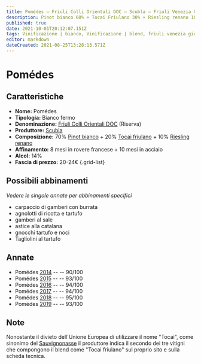 ```yaml
---
title: Pomédes – Friuli Colli Orientali DOC – Scubla – Friuli Venezia Giulia (IT) – 20-24€ – 4★-5★
description: Pinot bianco 60% + Tocai Friulano 30% + Riesling renano 10% | Carpaccio di gamberi con burrata – Agnolotti di ricotta e tartufo – Gamberi al sale – Astice alla catalana – Gnocchi tartufo e noci – Tagliolini al tartufo
published: true
date: 2021-10-01T20:12:07.151Z
tags: Vinificazione | bianco, Vinificazione | blend, friuli venezia giulia, Vitigni | Pinot bianco, tocai friuliano, riesling renano, carpaccio di gamberi con burrata, Alimento | pasta, Alimento-dettagli | agnolotti, Aromatizzazione | ricotta e tartufo, gamberi al sale, Alimento | astice, Cottura | alla catalana, gnocchi tartufo e noci, Valutazioni | 5 stelle, Vinificazione | fermo, Tagliolini al tartufo, Prezzi | 20-24€
editor: markdown
dateCreated: 2021-08-25T13:28:13.571Z
---
```


# Pomédes

## Caratteristiche
- **Nome:** Pomédes
- **Tipologia:** Bianco fermo
- **Denominazione:** [Friuli Colli Orientali DOC](/denominazioni/Italia/Friuli-Venezia-Giulia/DOC/Friuli-Colli-Orientali) (Riserva)
- **Produttore:** [Scubla](/produttori/Italia/Friuli-Venezia-Giulia/Scubla) 
- **Composizione:** 70% [Pinot bianco](/vitigni/Italia/bacca-bianca/pinot-bianco) + 20% [Tocai friulano](/vitigni/Italia/bacca-bianca/tocai-friulano) + 10% [Riesling renano](/vitigni/Germania/bacca-bianca/riesling-renano)
- **Affinamento:** 8 mesi in rovere francese + 10 mesi in acciaio
- **Alcol:** 14%
- **Fascia di prezzo:** 20-24€
{.grid-list}

## Possibili abbinamenti
*Vedere le singole annate per abbinamenti specifici*

- carpaccio di gamberi con burrata
- agnolotti di ricotta e tartufo 
- gamberi al sale 
- astice alla catalana 
- gnocchi tartufo e noci
- Tagliolini al tartufo

## Annate
- Pomédes [2014](/vini/Italia/Friuli-Venezia-Giulia/Scubla/Pomedes/2014) -- <span class="star-4"></span> -- 90/100
- Pomédes [2015](/vini/Italia/Friuli-Venezia-Giulia/Scubla/Pomedes/2015) -- <span class="star-5"></span> -- 93/100
- Pomédes [2016](/vini/Italia/Friuli-Venezia-Giulia/Scubla/Pomedes/2016) -- <span class="star-5"></span> -- 94/100
- Pomédes [2017](/vini/Italia/Friuli-Venezia-Giulia/Scubla/Pomedes/2017) -- <span class="star-5"></span> -- 94/100
- Pomédes [2018](/vini/Italia/Friuli-Venezia-Giulia/Scubla/Pomedes/2018) -- <span class="star-5"></span> -- 95/100
- Pomédes [2019](/vini/Italia/Friuli-Venezia-Giulia/Scubla/Pomedes/2019) -- <span class="star-5"></span> -- 93/100


## Note
Nonostante il divieto dell'Unione Europea di utilizzare il nome "Tocai", come sinonimo del [Sauvignonasse](/vitigni/Francia/bacca-bianca/sauvignonasse) il produttore indica il secondo dei tre vitigni che compongono il blend come "Tocai friulano" sul proprio sito e sulla scheda tecnica.  


